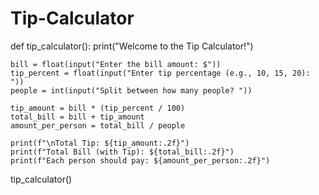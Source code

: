 # Tip-Calculator
def tip_calculator():
    print("Welcome to the Tip Calculator!")
    
    bill = float(input("Enter the bill amount: $"))
    tip_percent = float(input("Enter tip percentage (e.g., 10, 15, 20): "))
    people = int(input("Split between how many people? "))

    tip_amount = bill * (tip_percent / 100)
    total_bill = bill + tip_amount
    amount_per_person = total_bill / people

    print(f"\nTotal Tip: ${tip_amount:.2f}")
    print(f"Total Bill (with Tip): ${total_bill:.2f}")
    print(f"Each person should pay: ${amount_per_person:.2f}")

tip_calculator()
